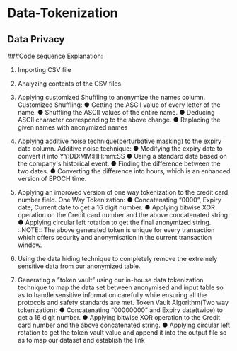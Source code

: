 # Data-Tokenization
## Data Privacy

###Code sequence Explanation: 
1. Importing CSV file
2. Analyzing contents of the CSV files
3. Applying customized Shuffling to anonymize the names column.
   Customized Shuffling:
     ● Getting the ASCII value of every letter of the name.
     ● Shuffling the ASCII values of the entire name.
     ● Deducing ASCII character corresponding to the above change.
     ● Replacing the given names with anonymized names


4. Applying additive noise technique(perturbative masking) to the expiry date column.
   Additive noise technique:
     ● Modifying the expiry date to convert it into YY:DD:MM:HH:mm:SS
     ● Using a standard date based on the company's historical event.
     ● Finding the difference between the two dates.
     ● Converting the difference into hours, which is an enhanced version of EPOCH time.

   
5. Applying an improved version of one way tokenization to the credit card number field.
   One Way Tokenization:
     ● Concatenating “0000”, Expiry date, Current date to get a 16 digit number.
     ● Applying bitwise XOR operation on the Credit card number and the above concatenated string.
     ● Applying circular left rotation to get the final anonymized string.
     ::NOTE:: The above generated token is unique for every transaction which offers security and anonymisation in the current transaction window.

      
6. Using the data hiding technique to completely remove the extremely sensitive data from our anonymized table.


7. Generating a ”token vault” using our in-house data tokenization technique to map the data set between anonymised and input table so as to handle sensitive information carefully while ensuring all the protocols and safety standards are met.
   Token Vault Algorithm(Two way tokenization):
     ● Concatenating “00000000” and Expiry date(twice) to get a 16 digit number.
     ● Applying bitwise XOR operation to the Credit card number and the above concatenated string.
     ● Applying circular left rotation to get the token vault value and append it into the output file so as to map our dataset and establish the link
